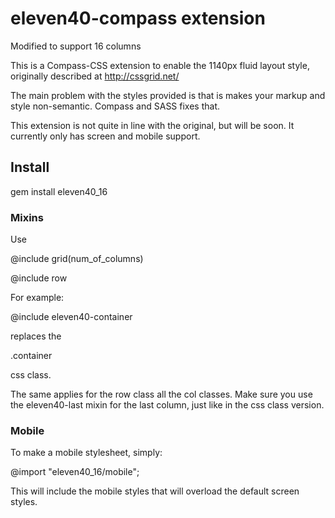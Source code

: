 # eleven40-compass extension

Modified to support 16 columns

This is a Compass-CSS extension to enable the 1140px fluid layout style, originally described at http://cssgrid.net/

The main problem with the styles provided is that is makes your markup and style non-semantic. Compass and SASS fixes that.

This extension is not quite in line with the original, but will be soon. It currently only has screen and mobile support.

## Install

gem install eleven40_16

### Mixins

Use 

@include grid(num_of_columns)

@include row

For example:

  @include eleven40-container

replaces the

  .container

css class.

The same applies for the row class all the col classes. Make sure you use the eleven40-last mixin for the last column, just like in the css class version.

### Mobile

To make a mobile stylesheet, simply:

@import "eleven40_16/mobile";

This will include the mobile styles that will overload the default screen styles.

